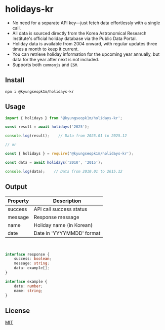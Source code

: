 # holidays-kr

- No need for a separate API key—just fetch data effortlessly with a single call.
- All data is sourced directly from the Korea Astronomical Research Institute's official holiday database via the Public Data Portal.
- Holiday data is available from 2004 onward, with regular updates three times a month to keep it current.
- You can retrieve holiday information for the upcoming year annually, but data for the year after next is not included.
- Supports both `commonjs` and `ESM`.

## Install
```
npm i @kyungseopk1m/holidays-kr
```


## Usage

```typescript
import { holidays } from '@kyungseopk1m/holidays-kr';

const result = await holidays('2025');

console.log(result);    // Data from 2025.01 to 2025.12

// or

const { holidays } = require('@kyungseopk1m/holidays-kr');

const data = await holidays('2010', '2015');

console.log(data);    // Data from 2010.01 to 2015.12
```

## Output

| Property | Description                    |
|----------|--------------------------------|
| success  | API call success status        |
| message  | Response message               |
| name     | Holiday name (in Korean)       |
| date     | Date in 'YYYYMMDD' format      |

<br>

```typescript
interface response {
    success: boolean;
    message: string;
    data: example[];
}

interface example {
    date: number;
    name: string;
}
```

## License

[MIT](LICENSE)
